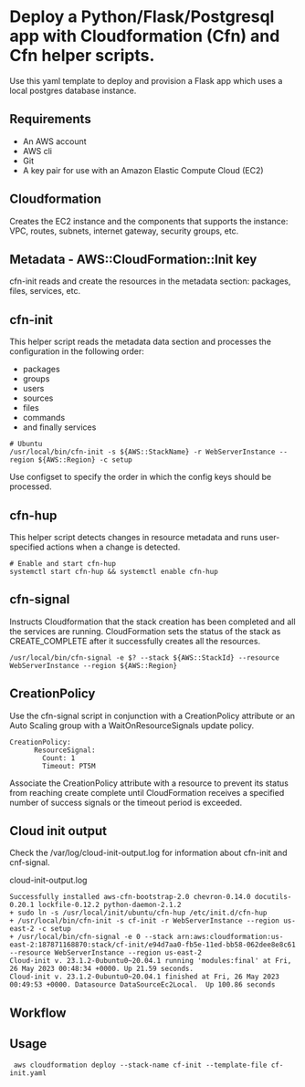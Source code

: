 # Deploy a Python/Flask/Postgresql app with Cloudformation (Cfn) and Cfn helper scripts.

Use this yaml template to deploy and provision a Flask app which uses a local postgres database instance.

## Requirements
* An AWS account
* AWS cli
* Git
* A key pair for use with an Amazon Elastic Compute Cloud (EC2)

## Cloudformation
Creates the EC2 instance and the components that supports the instance: VPC, routes, subnets, internet gateway, security groups, etc.

## Metadata - AWS::CloudFormation::Init key
cfn-init reads and create the resources in the metadata section: packages, files, services, etc.

## cfn-init
This helper script reads the metadata data section and processes the configuration in the following order:
* packages
* groups
* users
* sources
* files
* commands
* and finally services

```
# Ubuntu
/usr/local/bin/cfn-init -s ${AWS::StackName} -r WebServerInstance --region ${AWS::Region} -c setup
```

Use configset to specify the order in which the config keys should be processed.

## cfn-hup
This helper script detects changes in resource metadata and runs user-specified actions when a change is detected.

```
# Enable and start cfn-hup
systemctl start cfn-hup && systemctl enable cfn-hup  
```
## cfn-signal
Instructs Cloudformation that the stack creation has been completed and all the services are running. CloudFormation sets the status of the stack as CREATE_COMPLETE after it successfully creates all the resources.

```
/usr/local/bin/cfn-signal -e $? --stack ${AWS::StackId} --resource WebServerInstance --region ${AWS::Region}
```

## CreationPolicy
Use the cfn-signal script in conjunction with a CreationPolicy attribute or an Auto Scaling group with a WaitOnResourceSignals update policy. 

```
CreationPolicy:
      ResourceSignal:
        Count: 1
        Timeout: PT5M
```

Associate the CreationPolicy attribute with a resource to prevent its status from reaching create complete until CloudFormation receives a specified number of success signals or the timeout period is exceeded.

## Cloud init output

Check the /var/log/cloud-init-output.log for information about cfn-init and cnf-signal.

cloud-init-output.log
```
Successfully installed aws-cfn-bootstrap-2.0 chevron-0.14.0 docutils-0.20.1 lockfile-0.12.2 python-daemon-2.1.2
+ sudo ln -s /usr/local/init/ubuntu/cfn-hup /etc/init.d/cfn-hup
+ /usr/local/bin/cfn-init -s cf-init -r WebServerInstance --region us-east-2 -c setup
+ /usr/local/bin/cfn-signal -e 0 --stack arn:aws:cloudformation:us-east-2:187871168870:stack/cf-init/e94d7aa0-fb5e-11ed-bb58-062dee8e8c61 --resource WebServerInstance --region us-east-2
Cloud-init v. 23.1.2-0ubuntu0~20.04.1 running 'modules:final' at Fri, 26 May 2023 00:48:34 +0000. Up 21.59 seconds.
Cloud-init v. 23.1.2-0ubuntu0~20.04.1 finished at Fri, 26 May 2023 00:49:53 +0000. Datasource DataSourceEc2Local.  Up 100.86 seconds

```

## Workflow


## Usage
```
 aws cloudformation deploy --stack-name cf-init --template-file cf-init.yaml
```